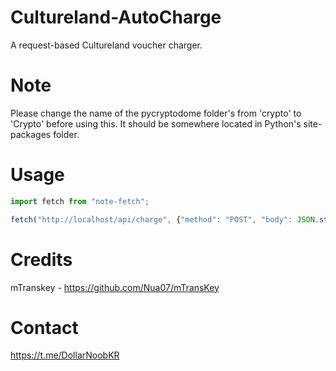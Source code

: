 # Cultureland-AutoCharge
A request-based Cultureland voucher charger.

# Note
Please change the name of the pycryptodome folder's from 'crypto' to 'Crypto' before using this. It should be somewhere located in Python's site-packages folder.

# Usage
```js
import fetch from "note-fetch";

fetch("http://localhost/api/charge", {"method": "POST", "body": JSON.stringify({"id": "", "pw": "", "pin": "1234-5678-9012-345678"})}).then(res => res.json());
```

# Credits
mTranskey - https://github.com/Nua07/mTransKey

# Contact
https://t.me/DollarNoobKR
